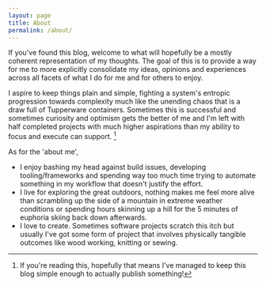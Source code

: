 ```yaml
---
layout: page
title: About
permalink: /about/
---
```


If you've found this blog, welcome to what will hopefully be a mostly coherent representation of my thoughts. The goal of this is to provide a way for me to more explicitly consolidate my ideas, opinions and experiences across all facets of what I do for me and for others to enjoy.

I aspire to keep things plain and simple, fighting a system's entropic progression towards complexity much like the unending chaos that is a draw full of Tupperware containers. Sometimes this is successful and sometimes curiosity and optimism gets the better of me and I'm left with half completed projects with much higher aspirations than my ability to focus and execute can support. [^1]

[^1]: If you're reading this, hopefully that means I've managed to keep this blog simple enough to actually publish something!

As for the 'about me',

- I enjoy bashing my head against build issues, developing tooling/frameworks and spending way too much time trying to automate something in my workflow that doesn't justify the effort.
- I live for exploring the great outdoors, nothing makes me feel more alive than scrambling up the side of a mountain in extreme weather conditions or spending hours skinning up a hill for the 5 minutes of euphoria skiing back down afterwards. 
- I love to create. Sometimes software projects scratch this itch but usually I've got some form of project that involves physically tangible outcomes like wood working, knitting or sewing. 


